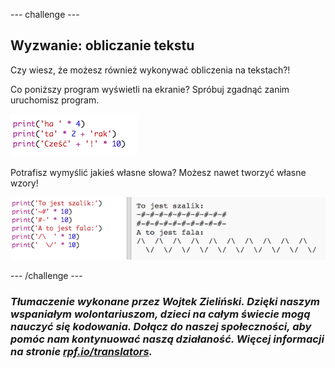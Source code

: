 --- challenge ---

## Wyzwanie: obliczanie tekstu

Czy wiesz, że możesz również wykonywać obliczenia na tekstach?!

Co poniższy program wyświetli na ekranie? Spróbuj zgadnąć zanim uruchomisz program.

![screenshot](images/me-text-calc.png)

Potrafisz wymyślić jakieś własne słowa? Możesz nawet tworzyć własne wzory!

![screenshot](images/me-patterns.png)

--- /challenge ---

### _Tłumaczenie wykonane przez Wojtek Zieliński. Dzięki naszym wspaniałym wolontariuszom, dzieci na całym świecie mogą nauczyć się kodowania. Dołącz do naszej społeczności, aby pomóc nam kontynuować naszą działaność. Więcej informacji na stronie [rpf.io/translators](https://docs.google.com/a/raspberrypi.org/forms/d/e/1FAIpQLSdoxUvmGwbpx3zcCxXwJEqaBoAQHsTu-v5R4uOTSxv9-OzUEw/viewform)._

